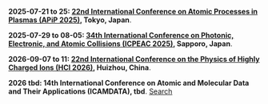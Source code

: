 **2025-07-21 to 25: [22nd International Conference on Atomic Processes in Plasmas (APiP 2025)](https://yebisu.ils.uec.ac.jp/apip2025/), Tokyo, Japan**.

**2025-07-29 to 08-05: [34th International Conference on Photonic, Electronic, and Atomic Collisions (ICPEAC 2025)](https://icpeac2025.jp), Sapporo, Japan**.

**2026-09-07 to 11: [22nd International Conference on the Physics of Highly Charged Ions (HCI 2026)](https://indico.impcas.ac.cn/event/75/), Huizhou, China**.

**2026 tbd: 14th International Conference on Atomic and Molecular Data and Their Applications (ICAMDATA), tbd**. [Search](https://www.google.com/search?q=14th+International+Conference+on+Atomic+and+Molecular+Data+and+Their+Applications+ICAMDATA+2026)

